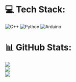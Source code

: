 
# 💻 Tech Stack:
![C++](https://img.shields.io/badge/c++-%2300599C.svg?style=plastic&logo=c%2B%2B&logoColor=white) ![Python](https://img.shields.io/badge/python-3670A0?style=plastic&logo=python&logoColor=ffdd54) ![Arduino](https://img.shields.io/badge/-Arduino-00979D?style=plastic&logo=Arduino&logoColor=white)
# 📊 GitHub Stats:
![](https://github-readme-stats.vercel.app/api?username=Matin22&theme=dark&hide_border=true&include_all_commits=false&count_private=false)<br/>
![](https://nirzak-streak-stats.vercel.app/?user=Matin22&theme=dark&hide_border=true)<br/>
![](https://github-readme-stats.vercel.app/api/top-langs/?username=Matin22&theme=dark&hide_border=true&include_all_commits=false&count_private=false&layout=compact)

<!-- Proudly created with GPRM ( https://gprm.itsvg.in ) -->
